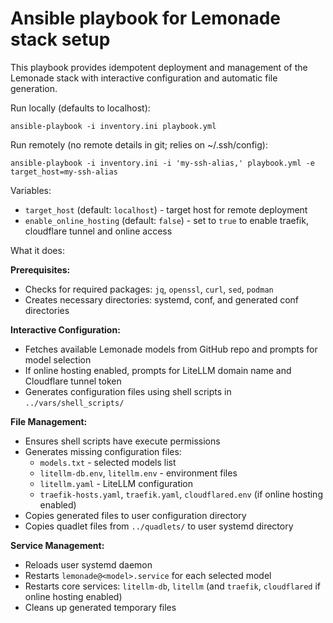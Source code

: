 Ansible playbook for Lemonade stack setup
=========================================

This playbook provides idempotent deployment and management of the Lemonade stack with interactive configuration and automatic file generation.

Run locally (defaults to localhost):

```
ansible-playbook -i inventory.ini playbook.yml
```

Run remotely (no remote details in git; relies on ~/.ssh/config):

```
ansible-playbook -i inventory.ini -i 'my-ssh-alias,' playbook.yml -e target_host=my-ssh-alias
```

Variables:

- `target_host` (default: `localhost`) - target host for remote deployment
- `enable_online_hosting` (default: `false`) - set to `true` to enable traefik, cloudflare tunnel and online access

What it does:

**Prerequisites:**
- Checks for required packages: `jq`, `openssl`, `curl`, `sed`, `podman`
- Creates necessary directories: systemd, conf, and generated conf directories

**Interactive Configuration:**
- Fetches available Lemonade models from GitHub repo and prompts for model selection
- If online hosting enabled, prompts for LiteLLM domain name and Cloudflare tunnel token
- Generates configuration files using shell scripts in `../vars/shell_scripts/`

**File Management:**
- Ensures shell scripts have execute permissions
- Generates missing configuration files:
  - `models.txt` - selected models list
  - `litellm-db.env`, `litellm.env` - environment files
  - `litellm.yaml` - LiteLLM configuration
  - `traefik-hosts.yaml`, `traefik.yaml`, `cloudflared.env` (if online hosting enabled)
- Copies generated files to user configuration directory
- Copies quadlet files from `../quadlets/` to user systemd directory

**Service Management:**
- Reloads user systemd daemon
- Restarts `lemonade@<model>.service` for each selected model
- Restarts core services: `litellm-db`, `litellm` (and `traefik`, `cloudflared` if online hosting enabled)
- Cleans up generated temporary files
